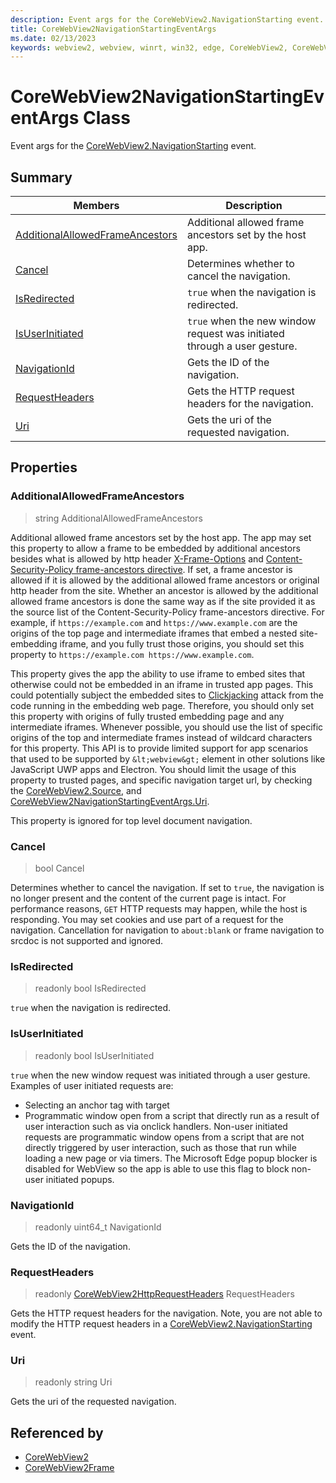 ```yaml
---
description: Event args for the CoreWebView2.NavigationStarting event.
title: CoreWebView2NavigationStartingEventArgs
ms.date: 02/13/2023
keywords: webview2, webview, winrt, win32, edge, CoreWebView2, CoreWebView2Controller, browser control, edge html, CoreWebView2NavigationStartingEventArgs
---
```


# CoreWebView2NavigationStartingEventArgs Class



Event args for the [CoreWebView2.NavigationStarting](corewebview2.md#navigationstarting) event.

## Summary

Members|Description
--|--
[AdditionalAllowedFrameAncestors](#additionalallowedframeancestors) | Additional allowed frame ancestors set by the host app.
[Cancel](#cancel) | Determines whether to cancel the navigation.
[IsRedirected](#isredirected) | `true` when the navigation is redirected.
[IsUserInitiated](#isuserinitiated) | `true` when the new window request was initiated through a user gesture.
[NavigationId](#navigationid) | Gets the ID of the navigation.
[RequestHeaders](#requestheaders) | Gets the HTTP request headers for the navigation.
[Uri](#uri) | Gets the uri of the requested navigation.

## Properties

### AdditionalAllowedFrameAncestors

>  string AdditionalAllowedFrameAncestors

Additional allowed frame ancestors set by the host app.
The app may set this property to allow a frame to be embedded by additional ancestors besides what is allowed by http header [X-Frame-Options](https://developer.mozilla.org/docs/Web/HTTP/Headers/X-Frame-Options) and [Content-Security-Policy frame-ancestors directive](https://developer.mozilla.org/docs/Web/HTTP/Headers/Content-Security-Policy/frame-ancestors).
If set, a frame ancestor is allowed if it is allowed by the additional allowed frame ancestors or original http header from the site.
Whether an ancestor is allowed by the additional allowed frame ancestors is done the same way as if the site provided it as the source list of the Content-Security-Policy frame-ancestors directive.
For example, if `https://example.com` and `https://www.example.com` are the origins of the top page and intermediate iframes that embed a nested site-embedding iframe, and you fully trust those origins, you should set this property to `https://example.com https://www.example.com`.

This property gives the app the ability to use iframe to embed sites that otherwise could not be embedded in an iframe in trusted app pages.
This could potentially subject the embedded sites to [Clickjacking](https://wikipedia.org/wiki/Clickjacking) attack from the code running in the embedding web page. Therefore, you should only set this property with origins of fully trusted embedding page and any intermediate iframes.
Whenever possible, you should use the list of specific origins of the top and intermediate frames instead of wildcard characters for this property.
This API is to provide limited support for app scenarios that used to be supported by `&lt;webview&gt;` element in other solutions like JavaScript UWP apps and Electron.
You should limit the usage of this property to trusted pages, and specific navigation target url, by checking the [CoreWebView2.Source](corewebview2.md#source), and [CoreWebView2NavigationStartingEventArgs.Uri](corewebview2navigationstartingeventargs.md#uri).

This property is ignored for top level document navigation.

### Cancel

>  bool Cancel

Determines whether to cancel the navigation.
If set to `true`, the navigation is no longer present and the content of the current page is intact. For performance reasons, `GET` HTTP requests may happen, while the host is responding. You may set cookies and use part of a request for the navigation. Cancellation for navigation to `about:blank` or frame navigation to srcdoc is not supported and ignored.

### IsRedirected

> readonly  bool IsRedirected

`true` when the navigation is redirected.

### IsUserInitiated

> readonly  bool IsUserInitiated

`true` when the new window request was initiated through a user gesture.
Examples of user initiated requests are:
- Selecting an anchor tag with target
- Programmatic window open from a script that directly run as a result of user interaction such as via onclick handlers.
Non-user initiated requests are programmatic window opens from a script that are not directly triggered by user interaction, such as those that run while loading a new page or via timers.
The Microsoft Edge popup blocker is disabled for WebView so the app is able to use this flag to block non-user initiated popups.

### NavigationId

> readonly  uint64_t NavigationId

Gets the ID of the navigation.

### RequestHeaders

> readonly  [CoreWebView2HttpRequestHeaders](corewebview2httprequestheaders.md) RequestHeaders

Gets the HTTP request headers for the navigation.
Note, you are not able to modify the HTTP request headers in a [CoreWebView2.NavigationStarting](corewebview2.md#navigationstarting) event.

### Uri

> readonly  string Uri

Gets the uri of the requested navigation.






## Referenced by

- [CoreWebView2](corewebview2.md)
- [CoreWebView2Frame](corewebview2frame.md)
